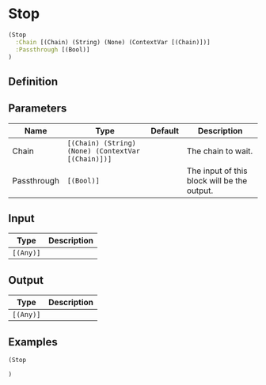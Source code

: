 # Stop

```clojure
(Stop
  :Chain [(Chain) (String) (None) (ContextVar [(Chain)])]
  :Passthrough [(Bool)]
)
```

## Definition


## Parameters
| Name | Type | Default | Description |
|------|------|---------|-------------|
| Chain | `[(Chain) (String) (None) (ContextVar [(Chain)])]` |  | The chain to wait. |
| Passthrough | `[(Bool)]` |  | The input of this block will be the output. |


## Input
| Type | Description |
|------|-------------|
| `[(Any)]` |  |


## Output
| Type | Description |
|------|-------------|
| `[(Any)]` |  |


## Examples

```clojure
(Stop

)
```
